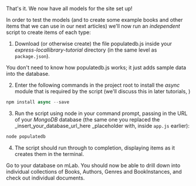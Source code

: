 That's it. We now have all models for the site set up!

In order to test the models (and to create some example books and other items that we can use in our next articles) we'll now run an _independent_ script to create items of each type:

1. Download (or otherwise create) the file populatedb.js inside your _express-locallibrary-tutorial_ directory (in the same level as `package.json`). 

You don't need to know how populatedb.js works; it just adds sample data into the database.

2. Enter the following commands in the project root to install the _async_ module that is required by the script (we'll discuss this in later tutorials, ) 

```js
npm install async --save
```

3. Run the script using node in your command prompt, passing in the URL of your _MongoDB_ database (the same one you replaced the _insert_your_database_url_here _placeholder with, inside `app.js` earlier): 

```js
node populatedb 
```

4. The script should run through to completion, displaying items as it creates them in the terminal.

Go to your database on mLab. You should now be able to drill down into individual collections of Books, Authors, Genres and BookInstances, and check out individual documents.

